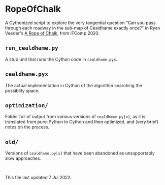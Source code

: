 # RopeOfChalk

A Cythonized script to explore the very tangential question "Can you pass through each roadway in the sub-map of Cealdhame exactly once?" in Ryan Veeder's [A Rope of Chalk](https://ifdb.tads.org/viewgame?id=l4ziasab1x8t799c), from IFComp 2020.

## `run_cealdhame.py`
A stub unit that runs the Cython code in `cealdhame.pyx`.

## `cealdhame.pyx`
The actual implementation in Cython of the algorithm searching the possiblity space.

## `optimization/`
Folder full of output from various versions of `cealdhame.py[x]`, as it is translated from pure-Python to Cython and then optimized, and (very brief) notes on the process.

## `old/`
Versions of `cealdhame.py[x]` that have been abandoned as unsupportably slow approaches.


<p>&nbsp;</p>
<footer>This file last updated 7 Jul 2022.</footer>
